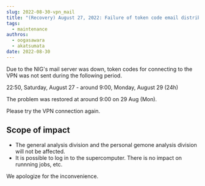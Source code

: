 ```yaml
---
slug: 2022-08-30-vpn_mail
title: "(Recovery) August 27, 2022: Failure of token code email distribution service for VPN connections."
tags:
  - maintenance
authros:
  - oogasawara
  - akatsumata
date: 2022-08-30
---
```



Due to the NIG's mail server was down, token codes for connecting to the VPN was not sent during the following period.

22:50, Saturday, August 27 - around 9:00, Monday, August 29 (24h)


The problem was restored at around 9:00 on 29 Aug (Mon).

Please try the VPN connection again.


## Scope of impact
- The general analysis division and the personal gemone analysis division will not be affected.
- It is possible to log in to the supercomputer. There is no impact on runnning jobs, etc.

We apologize for the inconvenience.

